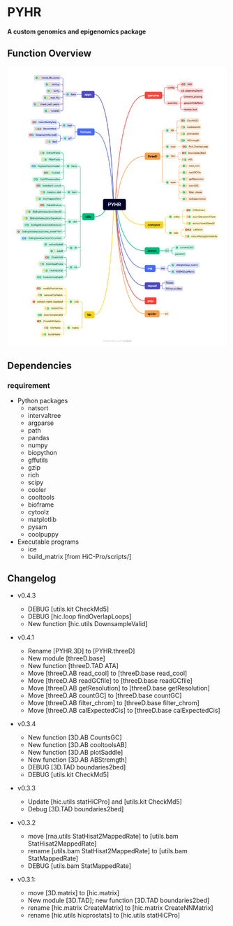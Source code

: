 # PYHR

**A custom genomics and epigenomics package**

## Function Overview
![PYHR_function](https://github.com/valderpan/PYHR/blob/master/PYHR.function.png)

## Dependencies

### requirement
- Python packages
    - natsort
    - intervaltree
    - argparse
    - path
    - pandas
    - numpy
    - biopython
    - gffutils
    - gzip
    - rich
    - scipy
    - cooler
    - cooltools
    - bioframe
    - cytoolz
    - matplotlib
    - pysam
    - coolpuppy
- Executable programs
    - ice
    - build_matrix [from HiC-Pro/scripts/]

## Changelog
- v0.4.3
    - DEBUG [utils.kit CheckMd5]
    - DEBUG [hic.loop findOverlapLoops]
    - New function [hic.utils DownsampleValid]

- v0.4.1
    - Rename [PYHR.3D] to [PYHR.threeD]
    - New module [threeD.base]
    - New function [threeD.TAD ATA]
    - Move [threeD.AB read_cool] to [threeD.base read_cool]
    - Move [threeD.AB readGCfile] to [threeD.base readGCfile]
    - Move [threeD.AB getResolution] to [threeD.base getResolution]
    - Move [threeD.AB countGC] to [threeD.base countGC]
    - Move [threeD.AB filter_chrom] to [threeD.base filter_chrom]
    - Move [threeD.AB calExpectedCis] to [threeD.base calExpectedCis]

- v0.3.4
    - New function [3D.AB CountsGC]
    - New function [3D.AB cooltoolsAB]
    - New function [3D.AB plotSaddle]
    - New function [3D.AB ABStremgth]
    - DEBUG [3D.TAD boundaries2bed]
    - DEBUG [utils.kit CheckMd5]

- v0.3.3
    - Update [hic.utils statHiCPro] and [utils.kit CheckMd5]
    - Debug [3D.TAD boundaries2bed]

- v0.3.2
    - move [rna.utils StatHisat2MappedRate] to [utils.bam StatHisat2MappedRate]
    - rename [utils.bam StatHisat2MappedRate] to [utils.bam StatMappedRate]
    - DEBUG [utils.bam StatMappedRate]

- v0.3.1: 
    - move [3D.matrix] to [hic.matrix]
    - New module [3D.TAD]; new function [3D.TAD boundaries2bed]
    - rename [hic.matrix CreateMatrix] to [hic.matrix CreateNNMatrix]
    - rename [hic.utils hicprostats] to [hic.utils statHiCPro]
